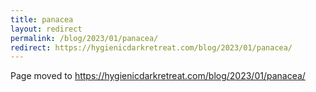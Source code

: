 ```yaml
---
title: panacea
layout: redirect
permalink: /blog/2023/01/panacea/
redirect: https://hygienicdarkretreat.com/blog/2023/01/panacea/
---
```


Page moved to <https://hygienicdarkretreat.com/blog/2023/01/panacea/>

